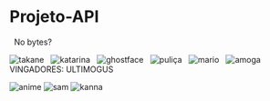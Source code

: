 # Projeto-API
&nbsp;
No bytes?
&nbsp;

![takane](https://user-images.githubusercontent.com/94016306/167963728-2c3c7112-ad3f-4747-994f-efaa45c29b50.gif)
&nbsp;
![katarina](https://i.imgur.com/x92mB5h.gif)
&nbsp;
![ghostface](https://user-images.githubusercontent.com/94016306/167962626-6cea4450-eff4-4a37-bd0e-4972abca17f9.gif)
&nbsp;
![puliça](https://user-images.githubusercontent.com/94016306/167963972-c8fe6d85-9da7-44ad-856e-d6daa4853fe5.gif)
&nbsp;
![mario](https://user-images.githubusercontent.com/94016306/167964387-db491f58-1d26-41e2-8cd0-2520523f2c51.gif)
&nbsp;
![amoga](https://user-images.githubusercontent.com/94016306/167964317-33e09b17-3340-43df-bfb0-718ea1aa0964.gif)
&nbsp;
VINGADORES: ULTIMOGUS

![anime](https://user-images.githubusercontent.com/94016306/167965299-757a98dc-9e16-4d98-ac5e-cc36becb6ce2.gif)
![sam](https://user-images.githubusercontent.com/94016306/167965855-4730d313-7c32-4e75-8051-53bd71c5797d.gif)
![kanna](https://user-images.githubusercontent.com/94016306/167965295-851e614f-9cba-489f-86a2-e7c4805c9b5b.gif)


